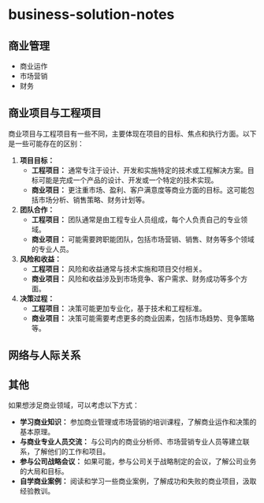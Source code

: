 # business-solution-notes

## 商业管理
- 商业运作
- 市场营销
- 财务

## 商业项目与工程项目
商业项目与工程项目有一些不同，主要体现在项目的目标、焦点和执行方面。以下是一些可能存在的区别：
1. **项目目标：**
   - **工程项目：** 通常专注于设计、开发和实施特定的技术或工程解决方案。目标可能是完成一个产品的设计、开发或一个特定的技术实现。
   - **商业项目：** 更注重市场、盈利、客户满意度等商业方面的目标。这可能包括市场分析、销售策略、财务计划等。
2. **团队合作：**
   - **工程项目：** 团队通常是由工程专业人员组成，每个人负责自己的专业领域。
   - **商业项目：** 可能需要跨职能团队，包括市场营销、销售、财务等多个领域的专业人员。
3. **风险和收益：**
   - **工程项目：** 风险和收益通常与技术实施和项目交付相关。
   - **商业项目：** 风险和收益涉及到市场竞争、客户需求、财务成功等多个方面。
4. **决策过程：**
   - **工程项目：** 决策可能更加专业化，基于技术和工程标准。
   - **商业项目：** 决策可能需要考虑更多的商业因素，包括市场趋势、竞争策略等。

## 网络与人际关系

## 其他
如果想涉足商业领域，可以考虑以下方式：
- **学习商业知识：** 参加商业管理或市场营销的培训课程，了解商业运作和决策的基本原理。
- **与商业专业人员交流：** 与公司内的商业分析师、市场营销专业人员等建立联系，了解他们的工作和项目。
- **参与公司战略会议：** 如果可能，参与公司关于战略制定的会议，了解公司业务的大局和目标。
- **自学商业案例：** 阅读和学习一些商业案例，了解成功和失败的商业项目，汲取经验教训。
